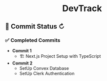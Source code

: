 # <div align="center">DevTrack</div>

## 📌 Commit Status ↻  
### ✅ Completed Commits  
- **Commit 1**  
  - 🏗️ Next.js Project Setup with TypeScript  
- **Commit 2**
  - SetUp Convex Database
  - SetUp Clerk Authentication
